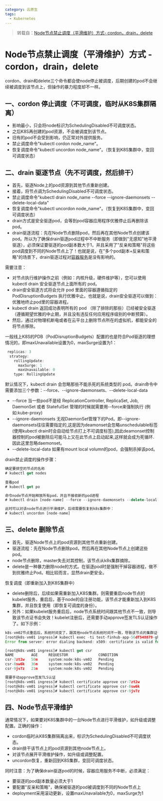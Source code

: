```yaml
---
category: 云原生
tags:
  - Kubernetes
---
```


> 转载自：[Node节点禁止调度（平滑维护）方式- cordon，drain，delete](https://cloud.tencent.com/developer/article/1796315)

# Node节点禁止调度（平滑维护）方式 - cordon，drain，delete

cordon、drain和delete三个命令都会使node停止被调度，后期创建的pod不会继续被调度到该节点上，但操作的暴力程度却不一样。

## 一、cordon 停止调度（不可调度，临时从K8S集群隔离）

- 影响最小，只会将node标识为SchedulingDisabled不可调度状态。
- 之后K8S再创建的pod资源，不会被调度到该节点。
- 旧有的pod不会受到影响，仍正常对外提供服务。
- 禁止调度命令"kubectl cordon node_name"。
- 恢复调度命令"kubectl uncordon node_name"。（恢复到K8S集群中，变回可调度状态）

## 二、drain 驱逐节点（先不可调度，然后排干）

- 首先，驱逐Node上的pod资源到其他节点重新创建。
- 接着，将节点调为SchedulingDisabled不可调度状态。
- 禁止调度命令"kubectl drain node_name --force --ignore-daemonsets --delete-local-data"
- 恢复调度命令"kubectl uncordon node_name"。（恢复到K8S集群中，变回可调度状态）
- drain方式是安全驱逐pod，会等到pod容器应用程序优雅停止后再删除该pod。
- drain驱逐流程：先在Node节点删除pod，然后再在其他Node节点创建该pod。所以为了确保drain驱逐pod过程中不中断服务（即做到"无感知"地平滑驱逐），必须保证要驱逐的pod副本数大于1，并且采用了"反亲和策略"将这些pod调度到不同的Node节点上了！也就是说，在"多个pod副本+反亲和策略"的场景下，drain驱逐过程对[容器服务](https://cloud.tencent.com/product/tke?from=10680)是没有影响的。

需要注意：

- 对节点执行维护操作之前（例如：内核升级，硬件维护等），您可以使用 kubectl drain 安全驱逐节点上面所有的 pod。
- drain安全驱逐方式将会允许 pod 里面的容器遵循指定的 PodDisruptionBudgets 执行优雅中止。也就是说，drain安全驱逐可以做到：优雅地终止pod里的容器进程。
- kubectl drain 返回成功表明所有的 pod （除了排除的那些）已经被安全驱逐（遵循期望优雅的中止期，并且没有违反任何应用程序级别的中断预算）。
- 然后，通过对物理机断电或者在云平台上删除节点所在的虚拟机，都能安全的将节点移除。

一般线上K8S的PDB（PodDisruptionBudgets）配置的也是符合Pod驱逐的理想情况的，即maxUnavailable设置为0，maxSurge设置为1：

```javascript
 replicas: 3
  strategy:
    rollingUpdate:
      maxSurge: 1           
      maxUnavailable: 0
    type: RollingUpdate
```

默认情况下，kubectl drain 会忽略那些不能杀死的系统类型的 pod。drain命令中需要添加三个参数：--force、--ignore-daemonsets、--delete-local-data

- --force 当一些pod不是经 ReplicationController, ReplicaSet, Job, DaemonSet 或者 StatefulSet 管理的时候就需要用--force来强制执行 (例如:kube-proxy)
- --ignore-daemonsets 无视DaemonSet管理下的Pod。即--ignore-daemonsets往往需要指定的,这是因为deamonset会忽略unschedulable标签(使用kubectl drain时会自动给节点打上不可调度标签),因此deamonset控制器控制的pod被删除后可能马上又在此节点上启动起来,这样就会成为死循环.因此这里忽略daemonset。
- --delete-local-data 如果有mount local volumn的pod，会强制杀掉该pod。

drain禁止调度的操作步骤：

```javascript
确定要排空的节点的名称
# kubectl get nodes
 
查看pod
# kubectl get po 

命令node节点开始释放所有pod，并且不接收新的pod进程
# kubectl drain [node-name] --force --ignore-daemonsets --delete-local-data 

此时可以对该node节点进行平滑维护，后续需要恢复到k8s集群中：
# kubectl uncordon [node-name]
```

## 三、delete 删除节点

- 首先，驱逐Node节点上的pod资源到其他节点重新创建。
- 驱逐流程：先在Node节点删除pod，然后再在其他Node节点上创建这些pod。
- node节点删除，master失去对其控制，该节点从k8s集群摘除。
- delete是一种暴力删除node的方式。在驱逐pod时是强制干掉容器进程，做不到优雅终止Pod。相比较而言，显然drain更安全。

恢复调度（即重新加入到K8S集群中）

- delete删除后，后续如果需重新加入K8S集群。则需要重启node节点的kubelet服务，重启后，基于node的自注册功能，该节点才能重新加入到K8S集群，并且恢复使用（即恢复可调度的身份）。
- 另外：如果kubelet服务重启后，node节点系统时间跟其他节点不一致，则导致该节点证书会失效！kubelet注册后，还需要手动approve签发TLS认证操作了。如下示例：

```javascript
k8s-vm02节点重启后，系统时间变了，跟其他node节点系统时间不一致，导致该节点的集群证书失效！
[root@k8s-vm01 ingress]# kubectl exec -ti test-finhub-app-56df548879-ghlb2 -n wiseco -- /bin/bash
Error from server: error dialing backend: x509: certificate is valid for k8s-vm01, not k8s-vm02

[root@k8s-vm01 ingress]# kubectl get csr 
NAME        AGE     REQUESTOR              CONDITION
csr-7zt2w   50m     system:node:k8s-vm02   Pending
csr-8sw6k   36m     system:node:k8s-vm02   Pending
csr-9jv7z   21m     system:node:k8s-vm02   Pending

需要手动approve签发TLS认证
[root@k8s-vm01 ingress]# kubectl certificate approve csr-7zt2w
[root@k8s-vm01 ingress]# kubectl certificate approve csr-8sw6k
[root@k8s-vm01 ingress]# kubectl certificate approve csr-9jv7z 
```

## 四、Node节点平滑维护

通常情况下，如果要对K8S集群中的一台Node节点进行平滑维护，如升级或调整配置。正确的操作：

- cordon临时从K8S集群隔离出来，标识为SchedulingDisabled不可调度状态。
- drain排干该节点上的pod资源到其他node节点上。
- 对该节点展开平滑维护操作，如升级或调整配置。
- uncordon恢复，重新回到K8S集群，变回可调度状态。

同时注意：为了确保drain驱逐pod的时候，容器应用服务不中断，必须满足：

- 要驱逐的pod副本数量必须大于1
- 要配置"反亲和策略"，确保被驱逐的pod被调度到不同的Node节点上
- deployment采用滚动更新，设置maxUnavailable为0，maxSurge为1